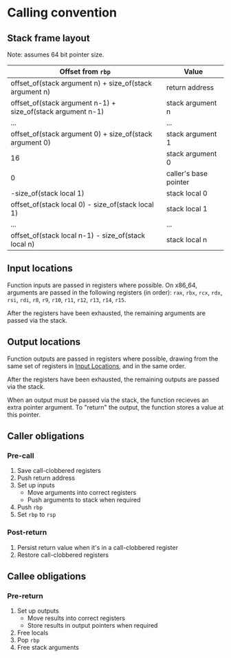 # Calling convention

## Stack frame layout

Note: assumes 64 bit pointer size.

| Offset from `rbp`                                           | Value                 |
| ----------------------------------------------------------- | --------------------- |
| offset_of(stack argument n) + size_of(stack argument n)     | return address        |
| offset_of(stack argument n-1) + size_of(stack argument n-1) | stack argument n      |
| ...                                                         | ...                   |
| offset_of(stack argument 0) + size_of(stack argument 0)     | stack argument 1      |
| 16                                                          | stack argument 0      |
| 0                                                           | caller's base pointer |
| -size_of(stack local 1)                                     | stack local 0         |
| offset_of(stack local 0) - size_of(stack local 1)           | stack local 1         |
| ...                                                         | ...                   |
| offset_of(stack local n-1) - size_of(stack local n)         | stack local n         |

## Input locations

Function inputs are passed in registers where possible. On x86_64, arguments are passed in the
following registers (in order): `rax`, `rbx`, `rcx`, `rdx`, `rsi`, `rdi`, `r8`, `r9`, `r10`,
`r11`, `r12`, `r13`, `r14`, `r15`.

After the registers have been exhausted, the remaining arguments are passed via the stack.

## Output locations

Function outputs are passed in registers where possible, drawing from the same set of registers in
[Input Locations](#input-locations), and in the same order.

After the registers have been exhausted, the remaining outputs are passed via the stack.

When an output must be passed via the stack, the function recieves an extra pointer argument. To
"return" the output, the function stores a value at this pointer.

## Caller obligations

### Pre-call

1. Save call-clobbered registers
1. Push return address
1. Set up inputs
   * Move arguments into correct registers
   * Push arguments to stack when required
1. Push `rbp`
1. Set `rbp` to `rsp`

### Post-return

1. Persist return value when it's in a call-clobbered register
1. Restore call-clobbered registers

## Callee obligations

### Pre-return

1. Set up outputs
   * Move results into correct registers
   * Store results in output pointers when required
1. Free locals
1. Pop `rbp`
1. Free stack arguments